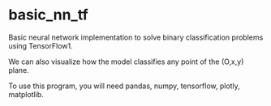 # basic_nn_tf
Basic neural network implementation to solve binary classification problems using TensorFlow1.

We can also visualize how the model classifies any point of the (O,x,y) plane.

To use this program, you will need pandas, numpy, tensorflow, plotly, matplotlib.

